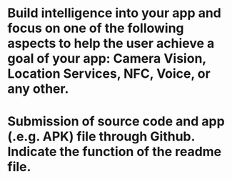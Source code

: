 # Build intelligence into your app and focus on one of the following aspects to help the user achieve a goal of your app: Camera Vision, Location Services, NFC, Voice, or any other.

 

# Submission of source code and app (.e.g. APK) file through Github. Indicate the function of the readme file.